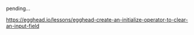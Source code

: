 pending...

https://egghead.io/lessons/egghead-create-an-initialize-operator-to-clear-an-input-field
